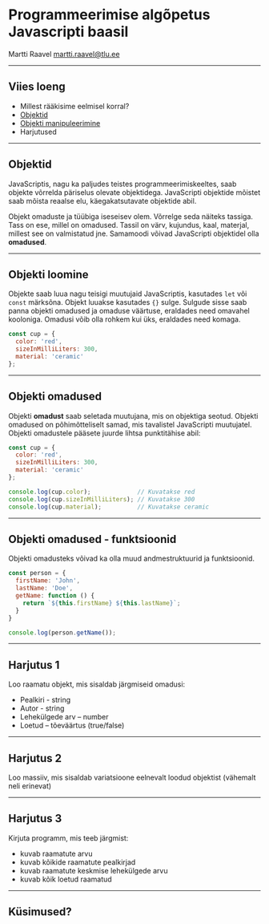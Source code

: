 # Programmeerimise algõpetus Javascripti baasil

Martti Raavel
<martti.raavel@tlu.ee>

---

## Viies loeng

- Millest rääkisime eelmisel korral?
- [Objektid](../../concepts/objektid/README.md)
- [Objekti manipuleerimine](../../concepts/objektiManipuleerimine/README.md)
- Harjutused

---

## Objektid

JavaScriptis, nagu ka paljudes teistes programmeerimiskeeltes, saab objekte võrrelda päriselus olevate objektidega. JavaScripti objektide mõistet saab mõista reaalse elu, käegakatsutavate objektide abil.

Objekt omaduste ja tüübiga iseseisev olem. Võrrelge seda näiteks tassiga. Tass on ese, millel on omadused. Tassil on värv, kujundus, kaal, materjal, millest see on valmistatud jne. Samamoodi võivad JavaScripti objektidel olla **omadused**.

---

## Objekti loomine

Objekte saab luua nagu teisigi muutujaid JavaScriptis, kasutades `let` või `const` märksõna. Objekt luuakse kasutades `{}` sulge. Sulgude sisse saab panna objekti omadused ja omaduse väärtuse, eraldades need omavahel kooloniga. Omadusi võib olla rohkem kui üks, eraldades need komaga.

```javascript
const cup = {
  color: 'red',
  sizeInMilliLiters: 300,
  material: 'ceramic' 
};
```

---

## Objekti omadused

Objekti **omadust** saab seletada muutujana, mis on objektiga seotud. Objekti omadused on põhimõtteliselt samad, mis tavalistel JavaScripti muutujatel. Objekti omadustele pääsete juurde lihtsa punktitähise abil:

```javascript
const cup = {
  color: 'red',
  sizeInMilliLiters: 300,
  material: 'ceramic' 
};

console.log(cup.color);             // Kuvatakse red
console.log(cup.sizeInMilliLiters); // Kuvatakse 300
console.log(cup.material);          // Kuvatakse ceramic
```

---

## Objekti omadused - funktsioonid

Objekti omadusteks võivad ka olla muud andmestruktuurid ja funktsioonid.

```javascript
const person = {
  firstName: 'John',
  lastName: 'Doe',
  getName: function () {
    return `${this.firstName} ${this.lastName}`;
  }
}

console.log(person.getName());
```

---

## Harjutus 1

Loo raamatu objekt, mis sisaldab järgmiseid omadusi:

- Pealkiri - string
- Autor - string
- Lehekülgede arv – number
- Loetud – tõeväärtus (true/false)

---

## Harjutus 2

Loo massiiv, mis sisaldab variatsioone eelnevalt loodud objektist (vähemalt neli erinevat)

---

## Harjutus 3

Kirjuta programm, mis teeb järgmist:

- kuvab raamatute arvu
- kuvab kõikide raamatute pealkirjad
- kuvab raamatute keskmise lehekülgede arvu
- kuvab kõik loetud raamatud

---

## Küsimused?
